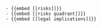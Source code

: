 	- {{embed [[risks]]}}
	- {{embed [[risks quadrant]]}}
	- {{embed [[legal implications]]}}












